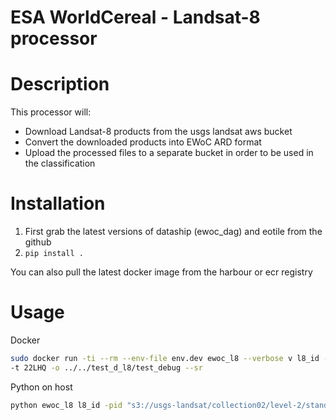 # ESA WorldCereal - Landsat-8 processor

# Description 

This processor will:

* Download Landsat-8 products from the usgs landsat aws bucket
* Convert the downloaded products into EWoC ARD format
* Upload the processed files to a separate bucket in order to be used in the classification 
# Installation
1. First grab the latest versions of dataship (ewoc_dag) and eotile from the github
2. `pip install .`

You can also pull the latest docker image from the harbour or ecr registry

# Usage

Docker

```bash
sudo docker run -ti --rm --env-file env.dev ewoc_l8 --verbose v l8_id -pid "s3://usgs-landsat/collection02/level-2/standard/oli-tirs/2019/222/067/LC08_L2SP_222067_20190315_20200829_02_T1/LC08_L2SP_222067_20190315_20200829_02_T1_ST_B10.TIF s3://usgs-landsat/collection02/level-2/standard/oli-tirs/2019/222/066/LC08_L2SP_222066_20190315_20200829_02_T1/LC08_L2SP_222066_20190315_20200829_02_T1_ST_B10.TIF" 
-t 22LHQ -o ../../test_d_l8/test_debug --sr
```

Python on host 

```bash
python ewoc_l8 l8_id -pid "s3://usgs-landsat/collection02/level-2/standard/oli-tirs/2019/222/067/LC08_L2SP_222067_20190315_20200829_02_T1/LC08_L2SP_222067_20190315_20200829_02_T1_ST_B10.TIF s3://usgs-landsat/collection02/level-2/standard/oli-tirs/2019/222/066/LC08_L2SP_222066_20190315_20200829_02_T1/LC08_L2SP_222066_20190315_20200829_02_T1_ST_B10.TIF -t 22LHQ -o ../../test_d_l8/test_debug --sr"
